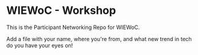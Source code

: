 # WIEWoC - Workshop

This is the Participant Networking Repo for WIEWoC.

Add a file with your name, where you're from, and what new trend in tech do you have your eyes on!

